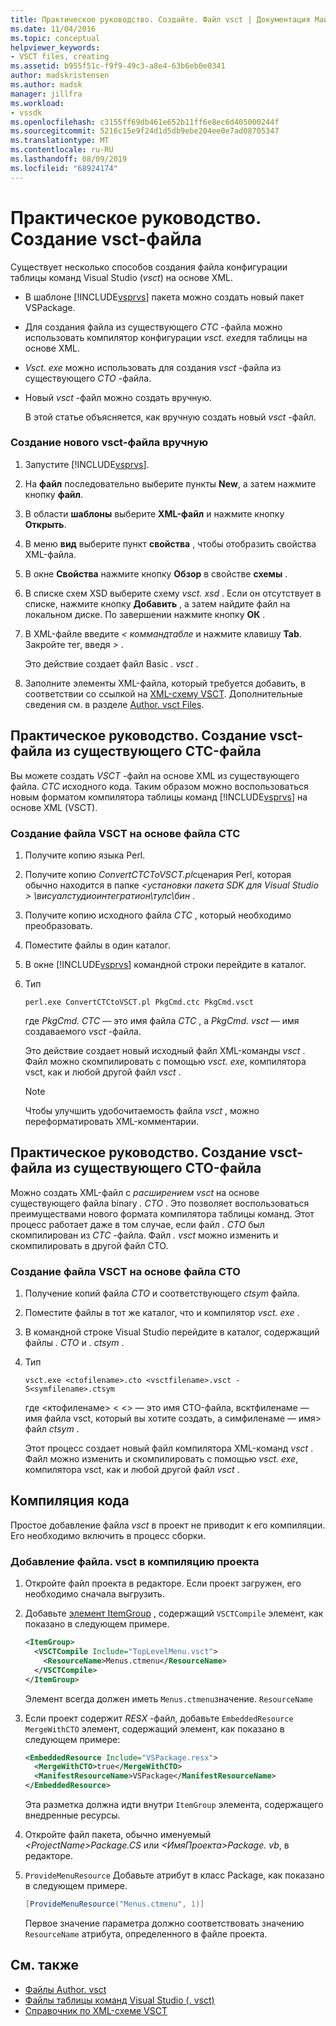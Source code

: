 ```yaml
---
title: Практическое руководство. Создайте. Файл vsct | Документация Майкрософт
ms.date: 11/04/2016
ms.topic: conceptual
helpviewer_keywords:
- VSCT files, creating
ms.assetid: b955f51c-f9f9-49c3-a8e4-63b6eb0e0341
author: madskristensen
ms.author: madsk
manager: jillfra
ms.workload:
- vssdk
ms.openlocfilehash: c3155ff69db461e652b11ff6e8ec6d405000244f
ms.sourcegitcommit: 5216c15e9f24d1d5db9ebe204ee0e7ad08705347
ms.translationtype: MT
ms.contentlocale: ru-RU
ms.lasthandoff: 08/09/2019
ms.locfileid: "68924174"
---
```

# <a name="how-to-create-a-vsct-file"></a>Практическое руководство. Создание vsct-файла

Существует несколько способов создания файла конфигурации таблицы команд Visual Studio (*vsct*) на основе XML.

- В шаблоне [!INCLUDE[vsprvs](../../code-quality/includes/vsprvs_md.md)] пакета можно создать новый пакет VSPackage.

- Для создания файла из существующего *CTC* -файла можно использовать компилятор конфигурации *vsct. exe*для таблицы на основе XML.

- *Vsct. exe* можно использовать для создания *vsct* -файла из существующего *CTO* -файла.

- Новый *vsct* -файл можно создать вручную.

  В этой статье объясняется, как вручную создать новый *vsct* -файл.

### <a name="to-manually-create-a-new-vsct-file"></a>Создание нового vsct-файла вручную

1. Запустите [!INCLUDE[vsprvs](../../code-quality/includes/vsprvs_md.md)].

2. На **файл** последовательно выберите пункты **New**, а затем нажмите кнопку **файл**.

3. В области **шаблоны** выберите **XML-файл** и нажмите кнопку **Открыть**.

4. В меню **вид** выберите пункт **свойства** , чтобы отобразить свойства XML-файла.

5. В окне **Свойства** нажмите кнопку **Обзор** в свойстве **схемы** .

6. В списке схем XSD выберите схему *vsct. xsd* . Если он отсутствует в списке, нажмите кнопку **Добавить** , а затем найдите файл на локальном диске. По завершении нажмите кнопку **ОК** .

7. В XML-файле введите *< коммандтабле* и нажмите клавишу **Tab**. Закройте тег, введя *>* .

    Это действие создает файл Basic *. vsct* .

8. Заполните элементы XML-файла, который требуется добавить, в соответствии со ссылкой на [XML-схему VSCT](../../extensibility/vsct-xml-schema-reference.md). Дополнительные сведения см. в разделе [Author. vsct Files](../../extensibility/internals/authoring-dot-vsct-files.md).

<a name="how-to-create-a-dot-vsct-file-from-an-existing-dot-ctc-file"></a>

## <a name="how-to-create-a-vsct-file-from-an-existing-ctc-file"></a>Практическое руководство. Создание vsct-файла из существующего CTC-файла

Вы можете создать *VSCT* -файл на основе XML из существующего файла. *CTC* исходного кода. Таким образом можно воспользоваться новым форматом компилятора таблицы команд [!INCLUDE[vsprvs](../../code-quality/includes/vsprvs_md.md)] на основе XML (VSCT).

### <a name="to-create-a-vsct-file-from-a-ctc-file"></a>Создание файла VSCT на основе файла CTC

1. Получите копию языка Perl.

2. Получите копию *ConvertCTCToVSCT.pl*сценария Perl, которая обычно находится в папке  *\<установки пакета SDK для Visual Studio > \висуалстудиоинтегратион\тулс\бин* .

3. Получите копию исходного файла *CTC* , который необходимо преобразовать.

4. Поместите файлы в один каталог.

5. В окне [!INCLUDE[vsprvs](../../code-quality/includes/vsprvs_md.md)] командной строки перейдите в каталог.

6. Тип

   ```
   perl.exe ConvertCTCtoVSCT.pl PkgCmd.ctc PkgCmd.vsct
   ```

    где *PkgCmd. CTC* — это имя файла *CTC* , а *PkgCmd. vsct* — имя создаваемого *vsct* -файла.

    Это действие создает новый исходный файл XML-команды *vsct* . Файл можно скомпилировать с помощью *vsct. exe*, компилятора vsct, как и любой другой файл *vsct* .

   > [!NOTE]
   > Чтобы улучшить удобочитаемость файла *vsct* , можно переформатировать XML-комментарии.

<a name="how-to-create-a-dot-vsct-file-from-an-existing-dot-cto-file"></a>

## <a name="how-to-create-a-vsct-file-from-an-existing-cto-file"></a>Практическое руководство. Создание vsct-файла из существующего CTO-файла

Можно создать XML-файл с *расширением vsct* на основе существующего файла binary *. CTO* . Это позволяет воспользоваться преимуществами нового формата компилятора таблицы команд. Этот процесс работает даже в том случае, если файл *. CTO* был скомпилирован из *CTC* -файла. Файл *. vsct* можно изменить и скомпилировать в другой файл CTO.

### <a name="to-create-a-vsct-file-from-a-cto-file"></a>Создание файла VSCT на основе файла CTO

1. Получение копий файла *CTO* и соответствующего *ctsym* файла.

2. Поместите файлы в тот же каталог, что и компилятор *vsct. exe* .

3. В командной строке Visual Studio перейдите в каталог, содержащий файлы *. CTO* и *. ctsym* .

4. Тип

    ```
    vsct.exe <ctofilename>.cto <vsctfilename>.vsct -S<symfilename>.ctsym
    ```

     где \<ктофиленаме\> \< \<\> — это имя CTO-файла, всктфиленаме — имя файла vsct, который вы хотите создать, а симфиленаме — имя\> файл *ctsym* .

     Этот процесс создает новый файл компилятора XML-команд *vsct* . Файл можно изменить и скомпилировать с помощью *vsct. exe*, компилятора vsct, как и любой другой файл *vsct* .

## <a name="compile-the-code"></a>Компиляция кода
 Простое добавление файла *vsct* в проект не приводит к его компиляции. Его необходимо включить в процесс сборки.

### <a name="to-add-a-vsct-file-to-project-compilation"></a>Добавление файла. vsct в компиляцию проекта

1. Откройте файл проекта в редакторе. Если проект загружен, его необходимо сначала выгрузить.

2. Добавьте [элемент ItemGroup](../../msbuild/itemgroup-element-msbuild.md) , содержащий `VSCTCompile` элемент, как показано в следующем примере.

    ```xml
    <ItemGroup>
      <VSCTCompile Include="TopLevelMenu.vsct">
        <ResourceName>Menus.ctmenu</ResourceName>
      </VSCTCompile>
    </ItemGroup>

    ```

     Элемент всегда должен иметь `Menus.ctmenu`значение. `ResourceName`

3. Если проект содержит *RESX* -файл, добавьте `EmbeddedResource` `MergeWithCTO` элемент, содержащий элемент, как показано в следующем примере:

    ```xml
    <EmbeddedResource Include="VSPackage.resx">
      <MergeWithCTO>true</MergeWithCTO>
      <ManifestResourceName>VSPackage</ManifestResourceName>
    </EmbeddedResource>

    ```

     Эта разметка должна идти внутри `ItemGroup` элемента, содержащего внедренные ресурсы.

4. Откройте файл пакета, обычно именуемый  *\<ProjectName\>Package.CS* или  *\<ИмяПроекта\>Package. vb*, в редакторе.

5. `ProvideMenuResource` Добавьте атрибут в класс Package, как показано в следующем примере.

    ```csharp
    [ProvideMenuResource("Menus.ctmenu", 1)]
    ```

     Первое значение параметра должно соответствовать значению `ResourceName` атрибута, определенного в файле проекта.

## <a name="see-also"></a>См. также
- [Файлы Author. vsct](../../extensibility/internals/authoring-dot-vsct-files.md)
- [Файлы таблицы команд Visual Studio (. vsct)](../../extensibility/internals/visual-studio-command-table-dot-vsct-files.md)
- [Справочник по XML-схеме VSCT](../../extensibility/vsct-xml-schema-reference.md)